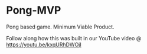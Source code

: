 # Pong-MVP
Pong based game. Minimum Viable Product.


Follow along how this was built in our YouTube video @ https://youtu.be/kxqURhDWOjI
